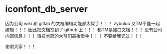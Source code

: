 # iconfont_db_server

因为公司 wiki 和 gitlab 的文档编辑功能都太屎了！！！
zybuluo 又TM不能一起编辑！！！
因此把文档签到了 github 上！！！
都TM是接口文档！！！
没有公司内部信息！！！
请技术部的大爷们高抬贵手！！！
不要给我记过！！！

谢谢大家！！！
